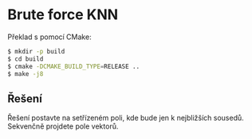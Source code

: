 # Brute force KNN

Překlad s pomocí CMake:

```bash
$ mkdir -p build
$ cd build
$ cmake -DCMAKE_BUILD_TYPE=RELEASE ..
$ make -j8
```

## Řešení

Řešení postavte na setřízeném poli, kde bude jen k nejbližších sousedů. Sekvenčně projdete pole vektorů.
